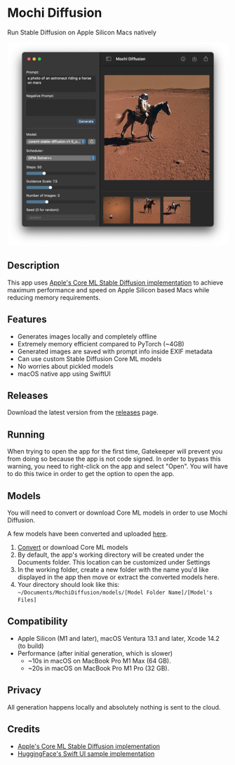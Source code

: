 #  Mochi Diffusion

Run Stable Diffusion on Apple Silicon Macs natively

![Screenshot](.github/images/screenshot.png)

## Description

This app uses [Apple's Core ML Stable Diffusion implementation](https://github.com/apple/ml-stable-diffusion) to achieve maximum performance and speed on Apple Silicon based Macs while reducing memory requirements.

## Features

- Generates images locally and completely offline
- Extremely memory efficient compared to PyTorch (~4GB)
- Generated images are saved with prompt info inside EXIF metadata
- Can use custom Stable Diffusion Core ML models
- No worries about pickled models
- macOS native app using SwiftUI

## Releases

Download the latest version from the [releases](https://github.com/godly-devotion/mochi-diffusion/releases) page.

## Running

When trying to open the app for the first time, Gatekeeper will prevent you from doing so because the app is not code signed. In order to bypass this warning, you need to right-click on the app and select "Open". You will have to do this twice in order to get the option to open the app.

## Models

You will need to convert or download Core ML models in order to use Mochi Diffusion.

A few models have been converted and uploaded [here](https://huggingface.co/godly-devotion/apple-coreml-models/tree/main).

1. [Convert](https://github.com/apple/ml-stable-diffusion#-converting-models-to-core-ml) or download Core ML models
2. By default, the app's working directory will be created under the Documents folder. This location can be customized under Settings
3. In the working folder, create a new folder with the name you'd like displayed in the app then move or extract the converted models here.
4. Your directory should look like this: `~/Documents/MochiDiffusion/models/[Model Folder Name]/[Model's Files]`

## Compatibility

- Apple Silicon (M1 and later), macOS Ventura 13.1 and later, Xcode 14.2 (to build)
- Performance (after initial generation, which is slower)
  * ~10s in macOS on MacBook Pro M1 Max (64 GB).
  * ~20s in macOS on MacBook Pro M1 Pro (32 GB).

## Privacy

All generation happens locally and absolutely nothing is sent to the cloud.

## Credits

- [Apple's Core ML Stable Diffusion implementation](https://github.com/apple/ml-stable-diffusion)
- [HuggingFace's Swift UI sample implementation](https://github.com/huggingface/swift-coreml-diffusers)
